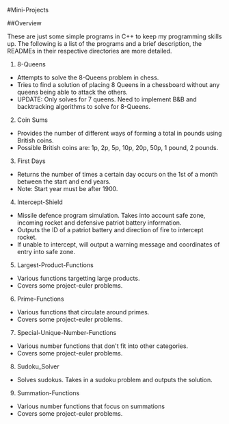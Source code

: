 #Mini-Projects

##Overview

These are just some simple programs in C++ to keep my programming skills up.
The following is a list of the programs and a brief description, the READMEs in their respective directories are more detailed.

1. 8-Queens
  * Attempts to solve the 8-Queens problem in chess.
  * Tries to find a solution of placing 8 Queens in a chessboard without any queens being able to attack the others.
  * UPDATE: Only solves for 7 queens. Need to implement B&B and backtracking algorithms to solve for 8-Queens.
2. Coin Sums
  * Provides the number of different ways of forming a total in pounds using British coins.
  * Possible British coins are: 1p, 2p, 5p, 10p, 20p, 50p, 1 pound, 2 pounds.
3. First Days
  * Returns the number of times a certain day occurs on the 1st of a month between the start and end years.
  * Note: Start year must be after 1900.
4. Intercept-Shield
  * Missile defence program simulation. Takes into account safe zone, incoming rocket and defensive patriot battery information.
  * Outputs the ID of a patriot battery and direction of fire to intercept rocket.
  * If unable to intercept, will output a warning message and coordinates of entry into safe zone.
5. Largest-Product-Functions
  * Various functions targetting large products.
  * Covers some project-euler problems.
6. Prime-Functions
  * Various functions that circulate around primes.
  * Covers some project-euler problems.
7. Special-Unique-Number-Functions
  * Various number functions that don't fit into other categories.
  * Covers some project-euler problems.
8. Sudoku_Solver
  * Solves sudokus. Takes in a sudoku problem and outputs the solution.
9. Summation-Functions
  * Various number functions that focus on summations
  * Covers some project-euler problems.